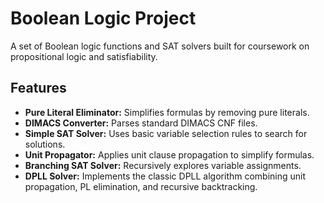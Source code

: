# Boolean Logic Project

A set of Boolean logic functions and SAT solvers built for coursework on propositional logic and satisfiability.

## Features

- **Pure Literal Eliminator:** Simplifies formulas by removing pure literals.  
- **DIMACS Converter:** Parses standard DIMACS CNF files.  
- **Simple SAT Solver:** Uses basic variable selection rules to search for solutions.  
- **Unit Propagator:** Applies unit clause propagation to simplify formulas.  
- **Branching SAT Solver:** Recursively explores variable assignments.  
- **DPLL Solver:** Implements the classic DPLL algorithm combining unit propagation, PL elimination, and recursive backtracking.
